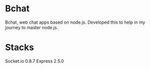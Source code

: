 # Bchat #

Bchat, web chat apps based on node.js. Developed this to help in my journey to master node.js.

# Stacks #
Socket.io 0.8.7
Express 2.5.0
